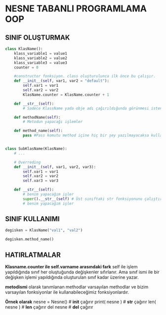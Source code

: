 # NESNE TABANLI PROGRAMLAMA OOP

## SINIF OLUŞTURMAK

```python
class KlasName():
	klass_variable1 = value1
	klass_variable2 = value2
	klass_variable3 = value3
	counter = 0

	#constructor fonksiyon. class oluşturulunca ilk önce bu çalışır.
	def __init__(self, var1, var2 = "default"):
		self.var1 = var1
		self.var2 = var2
		KlasName.counter = KlasName.counter + 1

	def __str__(self):
		# Sadece KlassName yada obje adı çağırıldığunda görünmesi istenen içerik

	def methodName(self):
		# Metodun yapacağı işlemler

	def method_name(self):
		pass #Pass komutu method içine hiç bir şey yazılmayacaksa kullanılır.


class SubKlasName(KlasName):
	# ...

	# Overreding
	def __init__(self, var1, var2, var3):
		self.var1 = var1
		self.var2 = var2
		self.var3 = var3

	def __str__(self):
		# benim yapacağım işler
		super().__str__(self) # Üst sınıftaki str fonksiyonunu çalıştırır.
		# benim yapacağım işler

```

## SINIF KULLANIMI

```python
degisken = KlasName("val1", "val2")

degisken.method_name()
```


## HATIRLATMALAR


**Klasname.counter ile self.varname arasındaki fark**
self ile işlem yapıldığında sınıf her oluştuğunda değişkenler sıfırlanır.
Ama sınıf ismi ile bir değişken işlemi yapıldığında oluşturulan sınıf kadar üzerine yazar.



**__metodismi__** olarak tanımlanan methodlar varsayılan methodlar ve bizim varsayılan fonksiyonlar ile kullanabileceğimiz fonksiyonlardır.

**Örnek olarak**
nesne = Nesne() # __init__ çağırır
print( nesne ) # __str__ çağırır
len( nesne ) # __len__ çağırır
del nesne # __del__ çağırır

